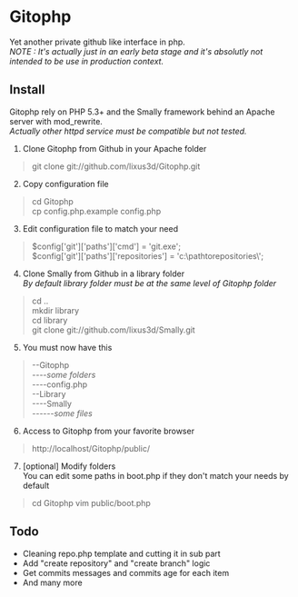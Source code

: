 Gitophp
=======

Yet another private github like interface in php.  
<i>NOTE : It's actually just in an early beta stage and it's absolutly not intended to be use in production context.</i>

Install
-------

Gitophp rely on PHP 5.3+ and the Smally framework behind an Apache server with mod_rewrite.  
<i>Actually other httpd service must be compatible but not tested.</i> 

1. Clone Gitophp from Github in your Apache folder
> git clone git://github.com/lixus3d/Gitophp.git  

2. Copy configuration file
> cd Gitophp  
> cp config.php.example config.php  

3. Edit configuration file to match your need  
> $config['git']['paths']['cmd'] 				= 'git.exe';  
> $config['git']['paths']['repositories']		= 'c:\\pathtorepositories\\';  

4. Clone Smally from Github in a library folder  
<i>By default library folder must be at the same level of Gitophp folder</i>  
> cd ..  
> mkdir library  
> cd library  
> git clone git://github.com/lixus3d/Smally.git  

5. You must now have this  
> --Gitophp  
> ----<i>some folders</i>  
> ----config.php  
> --Library  
> ----Smally  
> ------<i>some files</i>

6. Access to Gitophp from your favorite browser  
> http://localhost/Gitophp/public/  

7. [optional] Modify folders  
You can edit some paths in boot.php if they don't match your needs by default
> cd Gitophp
> vim public/boot.php  

Todo
----
- Cleaning repo.php template and cutting it in sub part 
- Add "create repository" and "create branch" logic 
- Get commits messages and commits age for each item
- And many more 
